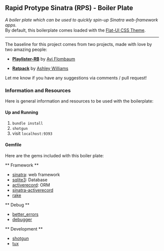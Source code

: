 ## Rapid Protype Sinatra (RPS) - Boiler Plate  

*A boiler plate which can be used to quickly spin-up Sinatra web-framework apps.*  
By default, this boilerplate comes loaded with the [Flat-UI CSS Theme](designmodo.github.io/Flat-UI/‎).

---

The baseline for this project comes from two projects, made with love by two amazing people:

- **[Playlister-RB](https://github.com/aviflombaum/playlister-rb/tree/sinatra-app)** by [Avi Flombaum](www.github.com/aviflombaum)  

- **[Ratpack](https://github.com/ashleygwilliams/ratpack)** by [Ashley Williams](www.github.com/ashleygwilliams)

Let me know if you have any suggestions via comments / pull request!


### Information and Resources

Here is general information and resources to be used with the boilerplate:

#### Up and Running

1. `bundle install`
2. `shotgun`
3. visit `localhost:9393`

#### Gemfile

Here are the gems included with this boiler plate:


** Framework **  

- [sinatra](http://www.sinatrarb.com/): web framework
- [sqlite3](https://github.com/luislavena/sqlite3-ruby): Database
- [activerecord](http://guides.rubyonrails.org/active_record_querying.html): ORM
- [sinatra-activerecord](https://github.com/bmizerany/sinatra-activerecord)
- [rake](http://rake.rubyforge.org/)

** Debug **  

- [better_errors](https://github.com/charliesome/better_errors)
- [debugger](https://github.com/cldwalker/debugger)

** Development **  

- [shotgun](https://github.com/rtomayko/shotgun)
- [tux](http://tagaholic.me/2011/04/10/tux-a-sinatra-console.html)


